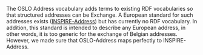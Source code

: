 The OSLO Address vocabulary adds terms to existing RDF vocabularies so that structured addresses can be 
Exchange. A European standard for such addresses exists ([INSPIRE-Address](http://inspire.ec.europa.eu/documents/Data_Specifications/INSPIRE_DataSpecification_AD_v3.0.pdf)) but has 
currently no RDF vocabulary. In addition, this standard is intended to describe any European address,
 in other words, it is too generic for the exchange of Belgian addresses. 
 However, we made sure that OSLO-Address maps perfectly to INSPIRE-Address.